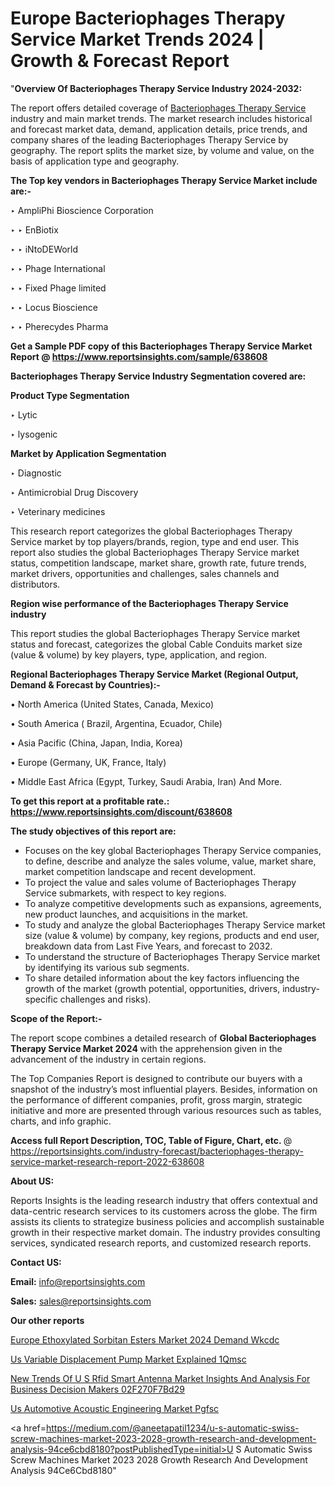 # Europe Bacteriophages Therapy Service Market Trends 2024 | Growth & Forecast Report

"<strong>Overview Of Bacteriophages Therapy Service Industry 2024-2032:</strong>

The report offers detailed coverage of <a href=https://www.reportsinsights.com/sample/638608>Bacteriophages Therapy Service</a> industry and main market trends. The market research includes historical and forecast market data, demand, application details, price trends, and company shares of the leading Bacteriophages Therapy Service by geography. The report splits the market size, by volume and value, on the basis of application type and geography.

<strong>The Top key vendors in Bacteriophages Therapy Service Market include are:- </strong>

‣ AmpliPhi Bioscience Corporation

‣ 
‣ EnBiotix

‣ 
‣ iNtoDEWorld

‣ 
‣ Phage International

‣ 
‣ Fixed Phage limited

‣ 
‣ Locus Bioscience

‣ 
‣ Pherecydes Pharma

<strong>Get a Sample PDF copy of this Bacteriophages Therapy Service Market Report </strong><strong>@ <a href=https://www.reportsinsights.com/sample/638608 style=color:#0000ff;>https://www.reportsinsights.com/sample/638608</a> </strong>

<strong>Bacteriophages Therapy Service Industry Segmentation covered are:</strong>

<strong>Product Type Segmentation</strong>

‣    Lytic

‣ lysogenic

<strong>Market by Application Segmentation</strong>

‣   Diagnostic

‣ Antimicrobial Drug Discovery

‣ Veterinary medicines

This research report categorizes the global Bacteriophages Therapy Service market by top players/brands, region, type and end user. This report also studies the global Bacteriophages Therapy Service market status, competition landscape, market share, growth rate, future trends, market drivers, opportunities and challenges, sales channels and distributors.

<strong>Region wise performance of the Bacteriophages Therapy Service industry</strong><strong> </strong>

This report studies the global Bacteriophages Therapy Service market status and forecast, categorizes the global Cable Conduits market size (value &amp; volume) by key players, type, application, and region. 

<strong>Regional Bacteriophages Therapy Service Market (Regional Output, Demand &amp; Forecast by Countries):-</strong>

• North America (United States, Canada, Mexico)

• South America ( Brazil, Argentina, Ecuador, Chile)

• Asia Pacific (China, Japan, India, Korea)

• Europe (Germany, UK, France, Italy)

• Middle East Africa (Egypt, Turkey, Saudi Arabia, Iran) And More.

<strong>To get this report at a profitable rate.: <a href=https://www.reportsinsights.com/discount/638608 style=color:#0000ff;>https://www.reportsinsights.com/discount/638608</a></strong>

<strong>The study objectives of this report are:</strong>
<ul>
  <li>Focuses on the key global Bacteriophages Therapy Service companies, to define, describe and analyze the sales volume, value, market share, market competition landscape and recent development.</li>
  <li>To project the value and sales volume of Bacteriophages Therapy Service submarkets, with respect to key regions.</li>
  <li>To analyze competitive developments such as expansions, agreements, new product launches, and acquisitions in the market.</li>
  <li>To study and analyze the global Bacteriophages Therapy Service market size (value &amp; volume) by company, key regions, products and end user, breakdown data from Last Five Years, and forecast to 2032.</li>
  <li>To understand the structure of Bacteriophages Therapy Service market by identifying its various sub segments.</li>
  <li>To share detailed information about the key factors influencing the growth of the market (growth potential, opportunities, drivers, industry-specific challenges and risks).</li>
</ul>
<strong>Scope of the Report:-</strong><strong> </strong>

The report scope combines a detailed research of <strong>Global Bacteriophages Therapy Service Market 2024 </strong>with the apprehension given in the advancement of the industry in certain regions.

The Top Companies Report is designed to contribute our buyers with a snapshot of the industry’s most influential players. Besides, information on the performance of different companies, profit, gross margin, strategic initiative and more are presented through various resources such as tables, charts, and info graphic.

<strong>Access full Report Description, TOC, Table of Figure, Chart, etc. </strong>@   <a href=https://reportsinsights.com/industry-forecast/bacteriophages-therapy-service-market-research-report-2022-638608 style=color:#0000ff;>https://reportsinsights.com/industry-forecast/bacteriophages-therapy-service-market-research-report-2022-638608</a>

<strong>About US:</strong>

Reports Insights is the leading research industry that offers contextual and data-centric research services to its customers across the globe. The firm assists its clients to strategize business policies and accomplish sustainable growth in their respective market domain. The industry provides consulting services, syndicated research reports, and customized research reports.

<strong>Contact US:</strong>

<p class=""""><b>Email:</b> <a href=mailto:info@reportsinsights.com>info@reportsinsights.com</a></p>
<p class=""""><b>Sales:</b> <a href=mailto:sales@reportsinsights.com>sales@reportsinsights.com</a></p>

<strong>Our other reports</strong>

<a href=https://www.linkedin.com/pulse/europe-ethoxylated-sorbitan-esters-market-2024-demand-wkcdc/>Europe Ethoxylated Sorbitan Esters Market 2024 Demand Wkcdc</a>

<a href=https://www.linkedin.com/pulse/us-variable-displacement-pump-market-explained-1qmsc/>Us Variable Displacement Pump Market Explained 1Qmsc</a>

<a href=https://medium.com/@aanarkumar6/new-trends-of-u-s-rfid-smart-antenna-market-insights-and-analysis-for-business-decision-makers-02f270f7bd29>New Trends Of U S Rfid Smart Antenna Market Insights And Analysis For Business Decision Makers 02F270F7Bd29</a>

<a href=https://www.linkedin.com/pulse/us-automotive-acoustic-engineering-market-pgfsc/>Us Automotive Acoustic Engineering Market Pgfsc</a>

<a href=https://medium.com/@aneetapatil1234/u-s-automatic-swiss-screw-machines-market-2023-2028-growth-research-and-development-analysis-94ce6cbd8180?postPublishedType=initial>U S Automatic Swiss Screw Machines Market 2023 2028 Growth Research And Development Analysis 94Ce6Cbd8180</a>"
